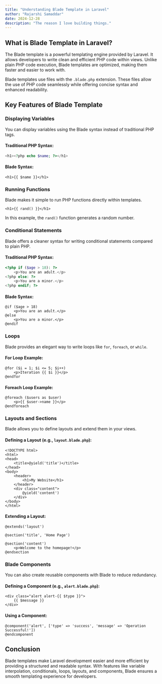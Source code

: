 ```yaml
---
title: "Understanding Blade Template in Laravel"
author: "Rajarshi Samaddar"
date: 2024-12-28
description: "The reason I love building things."
---
```


## What is Blade Template in Laravel?

The Blade template is a powerful templating engine provided by Laravel. It allows developers to write clean and efficient PHP code within views. Unlike plain PHP code execution, Blade templates are optimized, making them faster and easier to work with.

Blade templates use files with the `.blade.php` extension. These files allow the use of PHP code seamlessly while offering concise syntax and enhanced readability.

## Key Features of Blade Template

### Displaying Variables
You can display variables using the Blade syntax instead of traditional PHP tags.

#### Traditional PHP Syntax:
```php
<h1><?php echo $name; ?></h1>
```

#### Blade Syntax:
```blade
<h1>{{ $name }}</h1>
```

### Running Functions
Blade makes it simple to run PHP functions directly within templates.

```blade
<h1>{{ rand() }}</h1>
```

In this example, the `rand()` function generates a random number.

### Conditional Statements
Blade offers a cleaner syntax for writing conditional statements compared to plain PHP.

#### Traditional PHP Syntax:
```php
<?php if ($age > 18): ?>
    <p>You are an adult.</p>
<?php else: ?>
    <p>You are a minor.</p>
<?php endif; ?>
```

#### Blade Syntax:
```blade
@if ($age > 18)
    <p>You are an adult.</p>
@else
    <p>You are a minor.</p>
@endif
```

### Loops
Blade provides an elegant way to write loops like `for`, `foreach`, or `while`.

#### For Loop Example:
```blade
@for ($i = 1; $i <= 5; $i++)
    <p>Iteration {{ $i }}</p>
@endfor
```

#### Foreach Loop Example:
```blade
@foreach ($users as $user)
    <p>{{ $user->name }}</p>
@endforeach
```

### Layouts and Sections
Blade allows you to define layouts and extend them in your views.

#### Defining a Layout (e.g., `layout.blade.php`):
```blade
<!DOCTYPE html>
<html>
<head>
    <title>@yield('title')</title>
</head>
<body>
    <header>
        <h1>My Website</h1>
    </header>
    <div class="content">
        @yield('content')
    </div>
</body>
</html>
```

#### Extending a Layout:
```blade
@extends('layout')

@section('title', 'Home Page')

@section('content')
    <p>Welcome to the homepage!</p>
@endsection
```

### Blade Components
You can also create reusable components with Blade to reduce redundancy.

#### Defining a Component (e.g., `alert.blade.php`):
```blade
<div class="alert alert-{{ $type }}">
    {{ $message }}
</div>
```

#### Using a Component:
```blade
@component('alert', ['type' => 'success', 'message' => 'Operation Successful!'])
@endcomponent
```

## Conclusion
Blade templates make Laravel development easier and more efficient by providing a structured and readable syntax. With features like variable interpolation, conditionals, loops, layouts, and components, Blade ensures a smooth templating experience for developers.